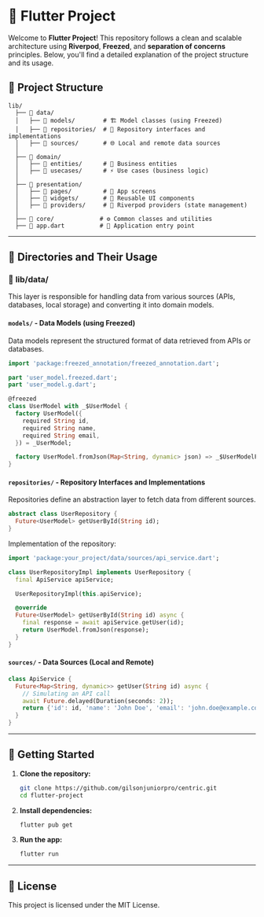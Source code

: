# 📱 Flutter Project

Welcome to **Flutter Project**! This repository follows a clean and scalable architecture using **Riverpod**, **Freezed**, and **separation of concerns** principles. Below, you'll find a detailed explanation of the project structure and its usage.

## 📂 Project Structure

```plaintext
lib/
  ├── 📂 data/
  │   ├── 📁 models/        # 🏗️ Model classes (using Freezed)
  │   ├── 📁 repositories/  # 🔄 Repository interfaces and implementations
  │   ├── 📁 sources/       # 🌐 Local and remote data sources
  │
  ├── 📂 domain/
  │   ├── 📁 entities/      # 🏢 Business entities
  │   ├── 📁 usecases/      # ⚡ Use cases (business logic)
  │
  ├── 📂 presentation/
  │   ├── 📁 pages/         # 📱 App screens
  │   ├── 📁 widgets/       # 🔳 Reusable UI components
  │   ├── 📁 providers/     # 🔄 Riverpod providers (state management)
  │
  ├── 📂 core/             # ⚙️ Common classes and utilities
  ├── 📄 app.dart          # 🚀 Application entry point
```

---

## 📁 Directories and Their Usage

### 🔹 **lib/data/**
This layer is responsible for handling data from various sources (APIs, databases, local storage) and converting it into domain models.

#### `models/` - Data Models (using Freezed)
Data models represent the structured format of data retrieved from APIs or databases.

```dart
import 'package:freezed_annotation/freezed_annotation.dart';

part 'user_model.freezed.dart';
part 'user_model.g.dart';

@freezed
class UserModel with _$UserModel {
  factory UserModel({
    required String id,
    required String name,
    required String email,
  }) = _UserModel;

  factory UserModel.fromJson(Map<String, dynamic> json) => _$UserModelFromJson(json);
}
```

#### `repositories/` - Repository Interfaces and Implementations
Repositories define an abstraction layer to fetch data from different sources.

```dart
abstract class UserRepository {
  Future<UserModel> getUserById(String id);
}
```

Implementation of the repository:

```dart
import 'package:your_project/data/sources/api_service.dart';

class UserRepositoryImpl implements UserRepository {
  final ApiService apiService;

  UserRepositoryImpl(this.apiService);

  @override
  Future<UserModel> getUserById(String id) async {
    final response = await apiService.getUser(id);
    return UserModel.fromJson(response);
  }
}
```

#### `sources/` - Data Sources (Local and Remote)

```dart
class ApiService {
  Future<Map<String, dynamic>> getUser(String id) async {
    // Simulating an API call
    await Future.delayed(Duration(seconds: 2));
    return {'id': id, 'name': 'John Doe', 'email': 'john.doe@example.com'};
  }
}
```

---

## 🚀 Getting Started

1. **Clone the repository:**
   ```sh
   git clone https://github.com/gilsonjuniorpro/centric.git
   cd flutter-project
   ```

2. **Install dependencies:**
   ```sh
   flutter pub get
   ```

3. **Run the app:**
   ```sh
   flutter run
   ```

---

## 📜 License
This project is licensed under the MIT License.


